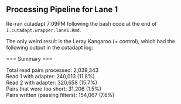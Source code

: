 ## Processing Pipeline for Lane 1 

Re-ran cutadapt 7:09PM following the bash code at the end of `1.cutadapt.wrapper.lane1.Rmd`.

The only weird result is the Leray Kangaroo (+ control), which had the following output in the cutadapt log:

=== Summary ===

Total read pairs processed:          2,039,343<br>
  Read 1 with adapter:                 240,013 (11.8%)<br>
  Read 2 with adapter:                 320,658 (15.7%)<br>
Pairs that were too short:              31,206 (1.5%)<br>
Pairs written (passing filters):       154,067 (7.6%)<br>